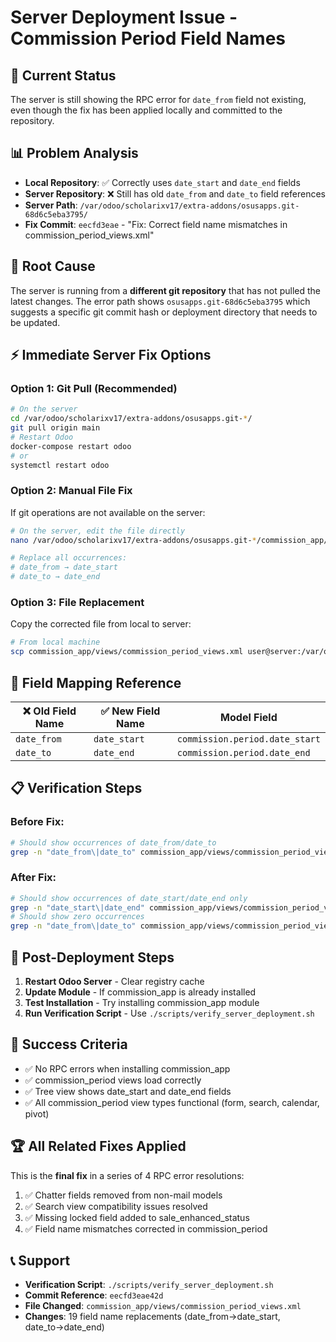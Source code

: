 # Server Deployment Issue - Commission Period Field Names

## 🚨 Current Status
The server is still showing the RPC error for `date_from` field not existing, even though the fix has been applied locally and committed to the repository.

## 📊 Problem Analysis
- **Local Repository**: ✅ Correctly uses `date_start` and `date_end` fields  
- **Server Repository**: ❌ Still has old `date_from` and `date_to` field references
- **Server Path**: `/var/odoo/scholarixv17/extra-addons/osusapps.git-68d6c5eba3795/`
- **Fix Commit**: `eecfd3eae` - "Fix: Correct field name mismatches in commission_period_views.xml"

## 🔧 Root Cause
The server is running from a **different git repository** that has not pulled the latest changes. The error path shows `osusapps.git-68d6c5eba3795` which suggests a specific git commit hash or deployment directory that needs to be updated.

## ⚡ Immediate Server Fix Options

### **Option 1: Git Pull (Recommended)**
```bash
# On the server
cd /var/odoo/scholarixv17/extra-addons/osusapps.git-*/
git pull origin main
# Restart Odoo
docker-compose restart odoo
# or
systemctl restart odoo
```

### **Option 2: Manual File Fix**  
If git operations are not available on the server:
```bash
# On the server, edit the file directly
nano /var/odoo/scholarixv17/extra-addons/osusapps.git-*/commission_app/views/commission_period_views.xml

# Replace all occurrences:
# date_from → date_start
# date_to → date_end
```

### **Option 3: File Replacement**
Copy the corrected file from local to server:
```bash
# From local machine
scp commission_app/views/commission_period_views.xml user@server:/var/odoo/scholarixv17/extra-addons/osusapps.git-*/commission_app/views/
```

## 🎯 Field Mapping Reference
| ❌ Old Field Name | ✅ New Field Name | Model Field |
|-------------------|-------------------|-------------|
| `date_from`       | `date_start`      | `commission.period.date_start` |
| `date_to`         | `date_end`        | `commission.period.date_end` |

## 📋 Verification Steps

### Before Fix:
```bash
# Should show occurrences of date_from/date_to
grep -n "date_from\|date_to" commission_app/views/commission_period_views.xml
```

### After Fix:
```bash
# Should show occurrences of date_start/date_end only
grep -n "date_start\|date_end" commission_app/views/commission_period_views.xml
# Should show zero occurrences
grep -n "date_from\|date_to" commission_app/views/commission_period_views.xml
```

## 🔄 Post-Deployment Steps
1. **Restart Odoo Server** - Clear registry cache
2. **Update Module** - If commission_app is already installed
3. **Test Installation** - Try installing commission_app module
4. **Run Verification Script** - Use `./scripts/verify_server_deployment.sh`

## 🎯 Success Criteria
- ✅ No RPC errors when installing commission_app
- ✅ commission_period views load correctly  
- ✅ Tree view shows date_start and date_end fields
- ✅ All commission_period view types functional (form, search, calendar, pivot)

## 🏆 All Related Fixes Applied
This is the **final fix** in a series of 4 RPC error resolutions:
1. ✅ Chatter fields removed from non-mail models
2. ✅ Search view compatibility issues resolved  
3. ✅ Missing locked field added to sale_enhanced_status
4. ✅ Field name mismatches corrected in commission_period

## 📞 Support
- **Verification Script**: `./scripts/verify_server_deployment.sh`
- **Commit Reference**: `eecfd3eae42d`
- **File Changed**: `commission_app/views/commission_period_views.xml`
- **Changes**: 19 field name replacements (date_from→date_start, date_to→date_end)